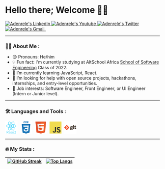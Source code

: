 # Hello there; Welcome 👋🏾

<div id="badges">
  <a href="your-linkedin-URL">
    <img src="https://img.shields.io/badge/LinkedIn-blue?style=for-the-badge&logo=linkedin&logoColor=white" alt="Adenrele's LinkedIn"/>
  </a>
  <a href="your-youtube-URL">
    <img src="https://img.shields.io/badge/YouTube-red?style=for-the-badge&logo=youtube&logoColor=white" alt="Adenrele's Youtube"/>
  </a>
  <a href="your-twitter-URL">
    <img src="https://img.shields.io/badge/Twitter-blue?style=for-the-badge&logo=twitter&logoColor=white" alt="Adenrele's Twitter"/>
  </a>
  <a href="your-Gmail-URL">
    <img src="https://img.shields.io/badge/Gmail-red?style=for-the-badge&logo=gmail&logoColor=white" alt="Adenrele's Gmail"/>
  </a>
  <img src="https://komarev.com/ghpvc/?username=adenreleonikosi&style=flat-square&color=orange" alt=""/>
</div>

---

### :man_technologist: About Me :
- 😊 Pronouns: He/him
- 💡 Fun fact: I'm currently studying at AltSchool Africa [School of Software Engineering](https://altschoolafrica.com/schools/engineering) Class of 2022.
- 🌱 I’m currently learning JavaScript, React.
- 📝 I’m looking for help with open source projects, hackathons, internships, and entry-level opportunities.
- 💼 Job interests: Software Engineer, Front Engineer, or UI Engineer (Intern or Junior level).

---
### :hammer_and_wrench: Languages and Tools :
<div>
  <img src="https://github.com/devicons/devicon/blob/master/icons/react/react-original-wordmark.svg" title="React" alt="React" width="40" height="40"/>&nbsp;
  <img src="https://github.com/devicons/devicon/blob/master/icons/css3/css3-plain-wordmark.svg"  title="CSS3" alt="CSS" width="40" height="40"/>&nbsp;
  <img src="https://github.com/devicons/devicon/blob/master/icons/html5/html5-original.svg" title="HTML5" alt="HTML" width="40" height="40"/>&nbsp;
  <img src="https://github.com/devicons/devicon/blob/master/icons/javascript/javascript-original.svg" title="JavaScript" alt="JavaScript" width="40" height="40"/>&nbsp;
  <img src="https://github.com/devicons/devicon/blob/master/icons/git/git-original-wordmark.svg" title="Git" **alt="Git" width="40" height="40"/>
</div>

---
### :fire: My Stats :
| [![GitHub Streak](https://github-readme-streak-stats.herokuapp.com/?user=adenreleonikosi&theme=highcontrast)](https://git.io/streak-stats)| [![Top Langs](https://github-readme-stats.vercel.app/api/top-langs/?username=adenreleonikosi&layout=compact&theme=vision-friendly-dark)](https://github.com/anuraghazra/github-readme-stats) |
| ------------- | ------------- |
